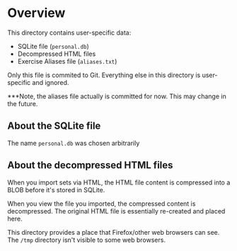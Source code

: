 # Overview
This directory contains user-specific data:
- SQLite file (`personal.db`)
- Decompressed HTML files
- Exercise Aliases file (`aliases.txt`)

Only this file is commited to Git. 
Everything else in this directory is user-specific and ignored.

***Note, the aliases file actually is committed for now.
This may change in the future.

## About the SQLite file
The name `personal.db` was chosen arbitrarily

## About the decompressed HTML files
When you import sets via HTML, the HTML file content is compressed 
into a BLOB before it's stored in SQLite. 

When you view the file you imported, the compressed content is decompressed.
The original HTML file is essentially re-created and placed here.

This directory provides a place that Firefox/other web browsers can see.
The `/tmp` directory isn't visible to some web browsers.
